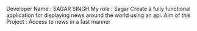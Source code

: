 Developer Name : SAGAR SINGH
My role : Sagar
Create a fully functional application for displaying news around the world using an api.
Aim of this Project :
Access to news in a fast manner